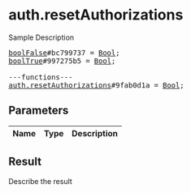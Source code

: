# auth.resetAuthorizations

Sample Description

<pre>
<a href="../constructor/boolFalse">boolFalse</a>#bc799737 = <a href="../type/Bool.md">Bool</a>;
<a href="../constructor/boolTrue">boolTrue</a>#997275b5 = <a href="../type/Bool.md">Bool</a>;

---functions---
<a href="../method/auth.resetAuthorizations.md">auth.resetAuthorizations</a>#9fab0d1a = <a href="../type/Bool.md">Bool</a>;
</pre>

## Parameters

| Name | Type | Description |
|------|:----:|-------------|

## Result

Describe the result

